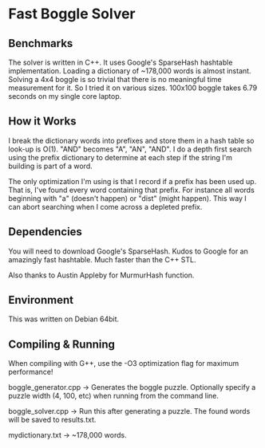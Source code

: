 Fast Boggle Solver
==================

Benchmarks
-------------
The solver is written in C++. It uses Google's SparseHash hashtable implementation. Loading a dictionary of ~178,000 words is almost instant. Solving a 4x4 boggle is so trivial that there is no meaningful time measurement for it. So I tried it on various sizes. 100x100 boggle takes 6.79 seconds on my single core laptop.

How it Works
------------
I break the dictionary words into prefixes and store them in a hash table so look-up is O(1). "AND" becomes "A", "AN", "AND". I do a depth first search using the prefix dictionary to determine at each step if the string I'm building is part of a word.

The only optimization I'm using is that I record if a prefix has been used up. That is, I've found every word containing that prefix. For instance all words beginning with "a" (doesn't happen) or "dist" (might happen). This way I can abort searching when I come across a depleted prefix.

Dependencies
------------
You will need to download Google's SparseHash. Kudos to Google for an amazingly fast hashtable. Much faster than the C++ STL.

Also thanks to Austin Appleby for MurmurHash function.

Environment
-----------
This was written on Debian 64bit.

Compiling & Running
-------------------
When compiling with G++, use the -O3 optimization flag for maximum performance!

boggle_generator.cpp -> 
Generates the boggle puzzle. Optionally specify a puzzle width (4, 100, etc) when running from the command line.

boggle_solver.cpp -> 
Run this after generating a puzzle. The found words will be saved to results.txt.

mydictionary.txt -> 
~178,000 words.